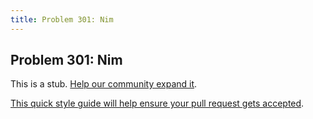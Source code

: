 ```yaml
---
title: Problem 301: Nim
---
```

## Problem 301: Nim

This is a stub. <a href='https://github.com/freecodecamp/guides/tree/master/src/pages/certifications/coding-interview-prep/project-euler/problem-301-nim/index.md' target='_blank' rel='nofollow'>Help our community expand it</a>.

<a href='https://github.com/freecodecamp/guides/blob/master/README.md' target='_blank' rel='nofollow'>This quick style guide will help ensure your pull request gets accepted</a>.

<!-- The article goes here, in GitHub-flavored Markdown. Feel free to add YouTube videos, images, and CodePen/JSBin embeds  -->
